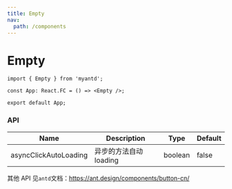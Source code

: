 ```yaml
---
title: Empty
nav:
  path: /components
---
```


# Empty

```tsx
import { Empty } from 'myantd';

const App: React.FC = () => <Empty />;

export default App;
```

### API

| Name                  | Description            | Type    | Default |
| --------------------- | ---------------------- | ------- | ------- |
| asyncClickAutoLoading | 异步的方法自动 loading | boolean | false   |

其他 API 见`antd`文档：https://ant.design/components/button-cn/
